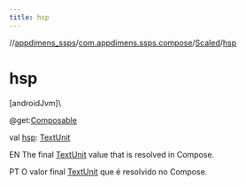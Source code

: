 ```yaml
---
title: hsp
---
```

//[appdimens_ssps](../../../index.html)/[com.appdimens.ssps.compose](../index.html)/[Scaled](index.html)/[hsp](hsp.html)



# hsp



[androidJvm]\




@get:[Composable](https://developer.android.com/reference/kotlin/androidx/compose/runtime/Composable.html)



val [hsp](hsp.html): [TextUnit](https://developer.android.com/reference/kotlin/androidx/compose/ui/unit/TextUnit.html)



EN The final [TextUnit](https://developer.android.com/reference/kotlin/androidx/compose/ui/unit/TextUnit.html) value that is resolved in Compose.



PT O valor final [TextUnit](https://developer.android.com/reference/kotlin/androidx/compose/ui/unit/TextUnit.html) que é resolvido no Compose.



